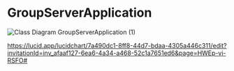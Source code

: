 # GroupServerApplication
![Class Diagram GroupServerApplication (1)](https://user-images.githubusercontent.com/30270495/166165852-c1558d00-d2e9-494c-96fa-93843c8b3c27.png)

https://lucid.app/lucidchart/7a490dc1-8ff8-44d7-bdaa-4305a446c311/edit?invitationId=inv_afaaf127-6ea6-4a34-a468-52c1a7651ed6&page=HWEp-vi-RSFO#

